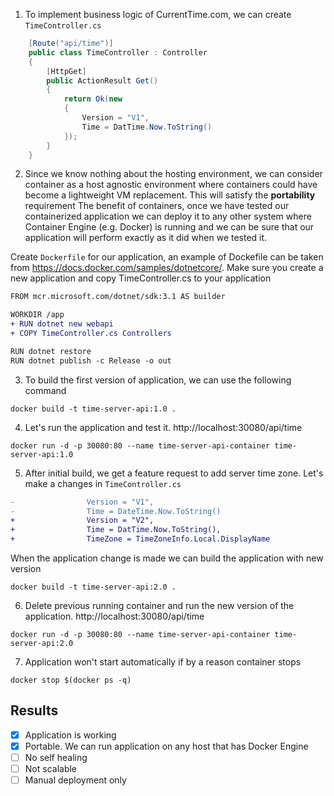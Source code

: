 
1. To implement business logic of CurrentTime.com, we can create `TimeController.cs`
```CS
    [Route("api/time")]
    public class TimeController : Controller
    {
        [HttpGet]
        public ActionResult Get()
        {
            return Ok(new
            {
                Version = "V1",
                Time = DatTime.Now.ToString()
            });
        }
    }
```

2. Since we know nothing about the hosting environment, we can consider container as a host agnostic environment where containers could have become a lightweight VM replacement. This will satisfy the **portability** requirement
The benefit of containers, once we have tested our containerized application we can deploy it to any other system where Container Engine (e.g. Docker) is running and we can be sure that our application will perform exactly as it did when we tested it.

Create `Dockerfile` for our application, an example of Dockefile can be taken from https://docs.docker.com/samples/dotnetcore/. Make sure you create a new application and copy TimeController.cs to your application

```diff
FROM mcr.microsoft.com/dotnet/sdk:3.1 AS builder

WORKDIR /app
+ RUN dotnet new webapi
+ COPY TimeController.cs Controllers

RUN dotnet restore
RUN dotnet publish -c Release -o out
```

3. To build the first version of application, we can use the following command

`docker build -t time-server-api:1.0 .`

4. Let's run the application and test it. http://localhost:30080/api/time

`docker run -d -p 30080:80 --name time-server-api-container time-server-api:1.0`

5. After initial build, we get a feature request to add server time zone. Let's make a changes in `TimeController.cs`

```diff
-                Version = "V1",
-                Time = DateTime.Now.ToString()
+                Version = "V2",
+                Time = DatTime.Now.ToString(),
+                TimeZone = TimeZoneInfo.Local.DisplayName
```

When the application change is made we can build the application with new version

`docker build -t time-server-api:2.0 .`

6. Delete previous running container and run the new version of the application. http://localhost:30080/api/time

`docker run -d -p 30080:80 --name time-server-api-container time-server-api:2.0`

7. Application won't start automatically if by a reason container stops

`docker stop $(docker ps -q)`



## Results
- [x] Application is working
- [x] Portable. We can run application on any host that has Docker Engine
- [ ] No self healing
- [ ] Not scalable
- [ ] Manual deployment only